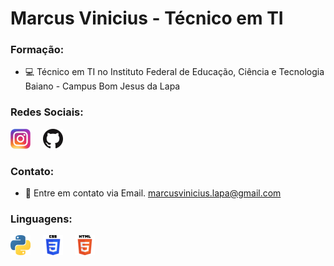 # Marcus Vinicius - Técnico em TI
### Formação:
- 💻 Técnico em TI no Instituto Federal de Educação, Ciência e Tecnologia Baiano - Campus Bom Jesus da Lapa
### Redes Sociais:
[![Instagram](folder/instagram.png)](https://www.instagram.com/marssouy1/) &nbsp; &nbsp; [![GitHub](folder/github.png)](https://github.com/Maarhs) &nbsp; &nbsp; 
### Contato:
- 📧 Entre em contato via Email. marcusvinicius.lapa@gmail.com
### Linguagens:
![Python](folder/python.png)
&nbsp; &nbsp; 
![CSS](folder/css.png)
&nbsp; &nbsp; 
![Html](folder/html.png)

